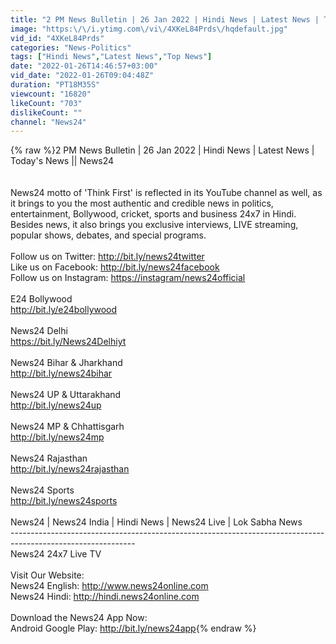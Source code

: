 ```yaml
---
title: "2 PM News Bulletin | 26 Jan 2022 | Hindi News | Latest News | Today's News || News24"
image: "https:\/\/i.ytimg.com\/vi\/4XKeL84Prds\/hqdefault.jpg"
vid_id: "4XKeL84Prds"
categories: "News-Politics"
tags: ["Hindi News","Latest News","Top News"]
date: "2022-01-26T14:46:57+03:00"
vid_date: "2022-01-26T09:04:48Z"
duration: "PT18M35S"
viewcount: "16820"
likeCount: "703"
dislikeCount: ""
channel: "News24"
---
```

{% raw %}2 PM News Bulletin | 26 Jan 2022 | Hindi News | Latest News | Today's News || News24<br /><br /><br />News24 motto of 'Think First' is reflected in its YouTube channel as well, as it brings to you the most authentic and credible news in politics, entertainment, Bollywood, cricket, sports and business 24x7 in Hindi. Besides news, it also brings you exclusive interviews, LIVE streaming, popular shows, debates, and special programs. <br /><br />Follow us on Twitter: <a rel="nofollow" target="blank" href="http://bit.ly/news24twitter">http://bit.ly/news24twitter</a><br />Like us on Facebook: <a rel="nofollow" target="blank" href="http://bit.ly/news24facebook">http://bit.ly/news24facebook</a><br />Follow us on Instagram: <a rel="nofollow" target="blank" href="https://instagram/news24official">https://instagram/news24official</a><br /><br />E24 Bollywood<br /><a rel="nofollow" target="blank" href="http://bit.ly/e24bollywood">http://bit.ly/e24bollywood</a><br /><br />News24 Delhi<br /><a rel="nofollow" target="blank" href="https://bit.ly/News24Delhiyt">https://bit.ly/News24Delhiyt</a><br /><br />News24 Bihar &amp; Jharkhand<br /><a rel="nofollow" target="blank" href="http://bit.ly/news24bihar">http://bit.ly/news24bihar</a><br /><br />News24 UP &amp; Uttarakhand<br /><a rel="nofollow" target="blank" href="http://bit.ly/news24up">http://bit.ly/news24up</a><br /><br />News24 MP &amp; Chhattisgarh<br /><a rel="nofollow" target="blank" href="http://bit.ly/news24mp">http://bit.ly/news24mp</a><br /><br />News24 Rajasthan<br /><a rel="nofollow" target="blank" href="http://bit.ly/news24rajasthan">http://bit.ly/news24rajasthan</a><br /><br />News24 Sports<br /><a rel="nofollow" target="blank" href="http://bit.ly/news24sports">http://bit.ly/news24sports</a><br /><br />News24 | News24 India | Hindi News | News24 Live | Lok Sabha News <br />-------------------------------------------------------------------------------------------------------------<br />News24 24x7 Live TV <br /><br />Visit Our Website:<br />News24 English: <a rel="nofollow" target="blank" href="http://www.news24online.com">http://www.news24online.com</a><br />News24 Hindi: <a rel="nofollow" target="blank" href="http://hindi.news24online.com">http://hindi.news24online.com</a><br /><br />Download the News24 App Now:<br />Android Google Play: <a rel="nofollow" target="blank" href="http://bit.ly/news24app">http://bit.ly/news24app</a>{% endraw %}
